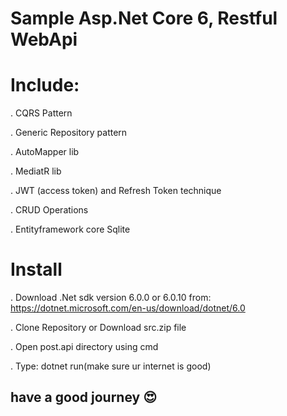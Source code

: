 # Sample Asp.Net Core 6, Restful WebApi

# Include:
. CQRS Pattern

. Generic Repository pattern

. AutoMapper lib

. MediatR lib

. JWT (access token) and Refresh Token technique

. CRUD Operations

. Entityframework core Sqlite

# Install
. Download .Net sdk version 6.0.0 or 6.0.10 from: https://dotnet.microsoft.com/en-us/download/dotnet/6.0

. Clone Repository or Download src.zip file

. Open post.api directory using cmd

. Type: dotnet run(make sure ur internet is good) 


## have a good journey 😍
